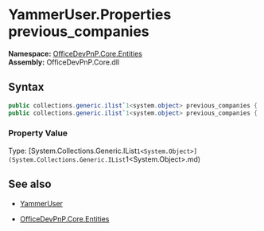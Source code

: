 # YammerUser.Properties previous_companies
**Namespace:** [OfficeDevPnP.Core.Entities](OfficeDevPnP.Core.Entities.md)  
**Assembly:** OfficeDevPnP.Core.dll  
## Syntax
```C#
public collections.generic.ilist`1<system.object> previous_companies { get; }
public collections.generic.ilist`1<system.object> previous_companies { set; }
```

### Property Value
Type: [System.Collections.Generic.IList`1<System.Object>](System.Collections.Generic.IList`1<System.Object>.md) 

## See also
- [YammerUser](YammerUser.md) 

- [OfficeDevPnP.Core.Entities](OfficeDevPnP.Core.Entities.md)

